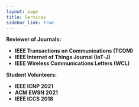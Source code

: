 ```yaml
---
layout: page
title: Services
sidebar_link: true
---
```

<strong>Reviewer of Journals:

* IEEE Transactions on Communications (TCOM)
* IEEE Internet of Things Journal (IoT-J)
* IEEE Wireless Communications Letters (WCL)

<strong>Student Volunteers:

* IEEE ICNP 2021
* ACM EWSN 2021
* IEEE ICCS 2018







